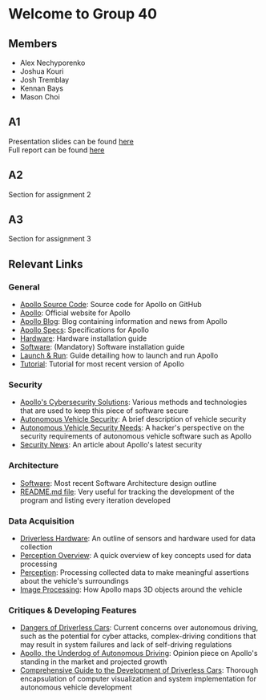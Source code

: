 # Welcome to Group 40

## Members
- Alex Nechyporenko
- Joshua Kouri
- Josh Tremblay
- Kennan Bays
- Mason Choi

## A1
Presentation slides can be found [here](https://github.com/josh-tremb/40below/blob/main/A1/a1_presentation.pptx) <br>
Full report can be found [here](https://github.com/josh-tremb/40below/blob/main/A1/A1%20Apollo%20Conceptual%20Architecture%20Report.pdf)

## A2
Section for assignment 2

## A3
Section for assignment 3

## Relevant Links

### General
- [Apollo Source Code](https://github.com/ApolloAuto/apollo): Source code for Apollo on GitHub
- [Apollo](https://apollo.auto/): Official website for Apollo
- [Apollo Blog](https://medium.com/apollo-auto): Blog containing information and news from Apollo
- [Apollo Specs](https://github.com/ApolloAuto/apollo/tree/master/docs/specs): Specifications for Apollo
- [Hardware](https://github.com/ApolloAuto/apollo/blob/master/docs/quickstart/apollo_3_5_hardware_system_installation_guide.md): Hardware installation guide
- [Software](https://github.com/ApolloAuto/apollo/blob/master/docs/quickstart/apollo_software_installation_guide.md): (Mandatory) Software installation guide
- [Launch & Run](https://github.com/ApolloAuto/apollo/blob/master/docs/howto/how_to_launch_and_run_apollo.md): Guide detailing how to launch and run Apollo
- [Tutorial](https://github.com/ApolloAuto/apollo/blob/master/docs/technical_tutorial/apollo_5.5_technical_tutorial.md): Tutorial for most recent version of Apollo

### Security
- [Apollo's Cybersecurity Solutions](https://apollo.auto/platform/security.html): Various methods and technologies that are used to keep this piece of software secure
- [Autonomous Vehicle Security](https://www.cisa.gov/autonomous-vehicle-security): A brief description of vehicle security
- [Autonomous Vehicle Security Needs](https://securityintelligence.com/posts/autonomous-car-security-hackers-perspective/): A hacker's perspective on the security requirements of autonomous vehicle software such as Apollo
- [Security News](https://inf.news/en/auto/0fd3a2aac718d068c3fe570e54829ebc.html): An article about Apollo's latest security

### Architecture
- [Software](https://github.com/ApolloAuto/apollo/blob/master/docs/specs/Apollo_5.5_Software_Architecture.md): Most recent Software Architecture design outline
- [README.md file](https://github.com/ApolloAuto/apollo/blob/master/README.md#architecture): Very useful for tracking the development of the program and listing every iteration developed

### Data Acquisition
- [Driverless Hardware](https://github.com/ApolloAuto/apollo/blob/master/docs/specs/README.md#apollo-hardware-development-platform): An outline of sensors and hardware used for data collection
- [Perception Overview](https://apollo.auto/platform/perception.html): A quick overview of key concepts used for data processing
- [Perception](https://github.com/ApolloAuto/apollo/blob/master/docs/specs/perception_apollo_5.0.md): Processing collected data to make meaningful assertions about the vehicle's surroundings
- [Image Processing](https://github.com/ApolloAuto/apollo/blob/master/docs/specs/3d_obstacle_perception.md): How Apollo maps 3D objects around the vehicle

### Critiques & Developing Features
- [Dangers of Driverless Cars](https://www.natlawreview.com/article/dangers-driverless-cars): Current concerns over autonomous driving, such as the potential for cyber attacks, complex-driving conditions that may result in system failures and lack of self-driving regulations
- [Apollo, the Underdog of Autonomous Driving](https://www.televisory.com/blogs/-/blogs/baidu-s-apollo-the-underdog-of-autonomous-driving-platform): Opinion piece on Apollo's standing in the market and projected growth
- [Comprehensive Guide to the Development of Driverless Cars](https://apollo.auto/platform/simulation.html): Thorough encapsulation of computer visualization and system implementation for autonomous vehicle development


